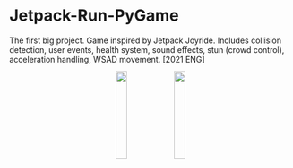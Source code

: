 # Jetpack-Run-PyGame
The first big project. Game inspired by Jetpack Joyride. Includes collision detection, user events, health system, sound effects, stun (crowd control), acceleration handling, WSAD movement. [2021 ENG]


<p align="center">
  <img src="https://user-images.githubusercontent.com/98673048/213800633-78db876f-5d55-42e0-974c-879f13b57629.jpg" width=20%>
  <img src="https://user-images.githubusercontent.com/98673048/213800629-196879c4-a3ff-4eed-a8a7-d723e3d45143.jpg" width=20%>
</p>
